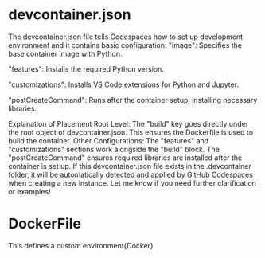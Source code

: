 # devcontainer.json 

The devcontainer.json file tells Codespaces how to set up development environment and it contains basic configuration: 
"image": Specifies the base container image with Python.

"features": Installs the required Python version.

"customizations": Installs VS Code extensions for Python and Jupyter.

"postCreateCommand": Runs after the container setup, installing necessary libraries.

Explanation of Placement
Root Level: The "build" key goes directly under the root object of devcontainer.json.
This ensures the Dockerfile is used to build the container.
Other Configurations:
The "features" and "customizations" sections work alongside the "build" block.
The "postCreateCommand" ensures required libraries are installed after the container is set up.
If this devcontainer.json file exists in the .devcontainer folder, it will be automatically detected and applied by GitHub Codespaces when creating a new instance. Let me know if you need further clarification or examples!

# DockerFile

This defines a custom environment{Docker}
